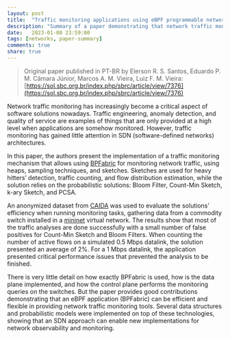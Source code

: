 ```yaml
---
layout: post
title:  "Traffic monitoring applications using eBPF programmable networks"
description: "Summary of a paper demonstrating that network traffic monitoring tools can be efficiently implemented using an SDN approach with an eBPF/BPFabric data-plane."
date:   2023-01-08 23:59:00
tags: [networks, paper-summary]
comments: true
share: true
---
```


> Original paper published in PT-BR by Elerson R. S. Santos, Eduardo P. M. Câmara Júnior, Marcos A. M. Vieira, Luiz F. M. Vieira: [https://sol.sbc.org.br/index.php/sbrc/article/view/7376](https://sol.sbc.org.br/index.php/sbrc/article/view/7376)

Network traffic monitoring has increasingly become a critical aspect of software solutions nowadays. Traffic engineering, anomaly detection, and quality of service are examples of things that are only provided at a high level when applications are somehow monitored. However, traffic monitoring has gained little attention in SDN (software-defined networks) architectures.

In this paper, the authors present the implementation of a traffic monitoring mechanism that allows using [BPFabric](https://ieeexplore.ieee.org/document/7966898) for monitoring network traffic, using heaps, sampling techniques, and sketches. Sketches are used for heavy hitters’ detection, traffic counting, and flow distribution estimation, while the solution relies on the probabilistic solutions: Bloom Filter, Count-Min Sketch, k-ary Sketch, and PCSA.

An anonymized dataset from [CAIDA](https://www.caida.org/catalog/datasets/completed-datasets/) was used to evaluate the solutions’ efficiency when running monitoring tasks, gathering data from a commodity switch installed in a [mininet](http://mininet.org/) virtual network. The results show that most of the traffic analyses are done successfully with a small number of false positives for Count-Min Sketch and Bloom Filters. When counting the number of active flows on a simulated 0.5 Mbps datalink, the solution presented an average of 2%. For a 1 Mbps datalink, the application presented critical performance issues that prevented the analysis to be finished.

There is very little detail on how exactly BPFabric is used, how is the data plane implemented, and how the control plane performs the monitoring queries on the switches. But the paper provides good contributions demonstrating that an eBPF application (BPFabric) can be efficient and flexible in providing network traffic monitoring tools. Several data structures and probabilistic models were implemented on top of these technologies, showing that an SDN approach can enable new implementations for network observability and monitoring. 
